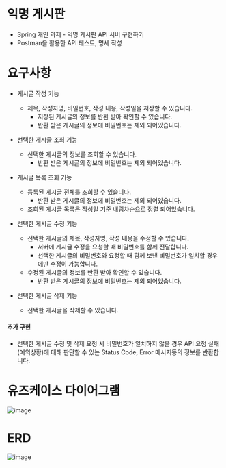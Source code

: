 # 익명 게시판 
- Spring 개인 과제 - 익명 게시판 API 서버 구현하기
- Postman을 활용한 API 테스트, 명세 작성

# 요구사항
- 게시글 작성 기능
  - 제목, 작성자명, 비밀번호, 작성 내용, 작성일을 저장할 수 있습니다.
    - 저장된 게시글의 정보를 반환 받아 확인할 수 있습니다.
    - 반환 받은 게시글의 정보에 비밀번호는 제외 되어있습니다.


- 선택한 게시글 조회 기능
  - 선택한 게시글의 정보를 조회할 수 있습니다.
    - 반환 받은 게시글의 정보에 비밀번호는 제외 되어있습니다.


- 게시글 목록 조회 기능
  - 등록된 게시글 전체를 조회할 수 있습니다.
    - 반환 받은 게시글의 정보에 비밀번호는 제외 되어있습니다.
  - 조회된 게시글 목록은 작성일 기준 내림차순으로 정렬 되어있습니다.

- 선택한 게시글 수정 기능
  - 선택한 게시글의 제목, 작성자명, 작성 내용을 수정할 수 있습니다.
    - 서버에 게시글 수정을 요청할 때 비밀번호를 함께 전달합니다.
    - 선택한 게시글의 비밀번호와 요청할 때 함께 보낸 비밀번호가 일치할 경우에만 수정이 가능합니다.
  - 수정된 게시글의 정보를 반환 받아 확인할 수 있습니다.
    - 반환 받은 게시글의 정보에 비밀번호는 제외 되어있습니다.

- 선택한 게시글 삭제 기능
  - 선택한 게시글을 삭제할 수 있습니다.

#### 추가 구현
- 선택한 게시글 수정 및 삭제 요청 시 비밀번호가 일치하지 않을 경우 API 요청 실패(예외상황)에 대해 판단할 수 있는 Status Code, Error 메시지등의 정보를 반환합니다.

# 유즈케이스 다이어그램


![image](https://github.com/Kminss/anonymous-board/assets/73427028/3fd8c641-9855-42ee-9593-d1f390234f75)

# ERD


![image](https://github.com/Kminss/anonymous-board/assets/73427028/97181b5b-eb25-4f22-82cd-ec49ab1efc62)

